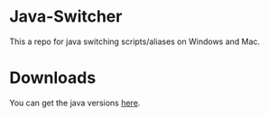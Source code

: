 # Java-Switcher
This a repo for java switching scripts/aliases on Windows and Mac.

# Downloads
You can get the java versions [here](https://www.oracle.com/java/technologies/downloads/archive/).
